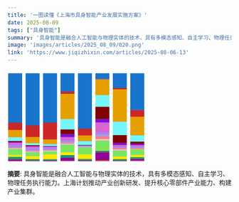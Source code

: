 ```yaml
---
title: '一图读懂《上海市具身智能产业发展实施方案》'
date: 2025-08-09
tags: ["具身智能"]
summary: '具身智能是融合人工智能与物理实体的技术，具有多模态感知、自主学习、物理任务执行能力。上海计划推动产业创新研发、提升核心零部件产业能力、构建产业集群。'
image: 'images/articles/2025_08_09/020.png'
link: 'https://www.jiqizhixin.com/articles/2025-08-06-13'
---
```

![一图读懂《上海市具身智能产业发展实施方案》](images/articles/2025_08_09/020.png)

**摘要**: 具身智能是融合人工智能与物理实体的技术，具有多模态感知、自主学习、物理任务执行能力。上海计划推动产业创新研发、提升核心零部件产业能力、构建产业集群。
